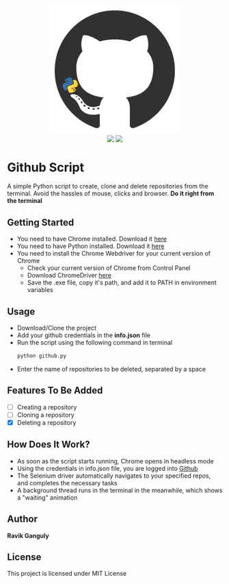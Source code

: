 <p align="center">
    <img width="300" src="https://github.com/g-ravity/github-script/blob/master/github.png"/>
    <br>
    <img src="https://forthebadge.com/images/badges/made-with-python.svg"/>
    <img src="https://forthebadge.com/images/badges/powered-by-responsibility.svg"/>
</p>

# Github Script

A simple Python script to create, clone and delete repositories from the terminal.
Avoid the hassles of mouse, clicks and browser.
**Do it right from the terminal**

## Getting Started

- You need to have Chrome installed. Download it [here](https://www.google.com/intl/en_sg/chrome/)
- You need to have Python installed. Download it [here](https://www.python.org/downloads/)
- You need to install the Chrome Webdriver for your current version of Chrome
  - Check your current version of Chrome from Control Panel
  - Download ChromeDriver [here](http://chromedriver.chromium.org/downloads)
  - Save the .exe file, copy it's path, and add it to PATH in environment variables

## Usage

- Download/Clone the project
- Add your github credentials in the **info.json** file
- Run the script using the following command in terminal
  ```python
  python github.py
  ```
- Enter the name of repositories to be deleted, separated by a space

## Features To Be Added

- [ ] Creating a repository
- [ ] Cloning a repository
- [x] Deleting a repository

## How Does It Work?

- As soon as the script starts running, Chrome opens in headless mode
- Using the credentials in info.json file, you are logged into [Github](https://www.github.com/)
- The Selenium driver automatically navigates to your specified repos, and completes the necessary tasks
- A background thread runs in the terminal in the meanwhile, which shows a "waiting" animation

## Author

**Ravik Ganguly**

## License

This project is licensed under MIT License

